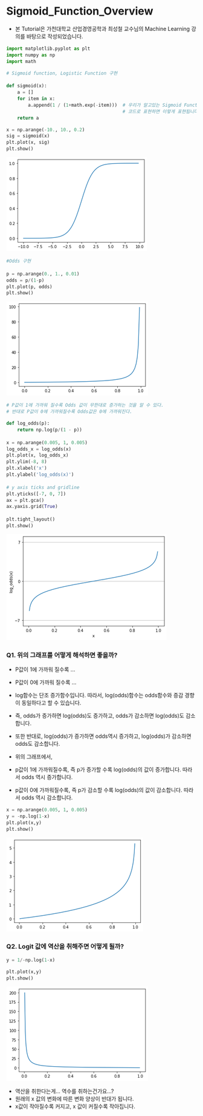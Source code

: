 # Sigmoid_Function_Overview
- 본 Tutorial은 가천대학교 산업경영공학과 최성철 교수님의 Machine Learning 강의를 바탕으로 작성되었습니다.


```python
import matplotlib.pyplot as plt
import numpy as np
import math
```


```python
# Sigmoid function, Logistic Function 구현

def sigmoid(x):
    a = []
    for item in x:
        a.append(1 / (1+math.exp(-item)))  # 우리가 알고있는 Sigmoid Function을 
                                           # 코드로 표현하면 이렇게 표현됩니다.
    return a
```


```python
x = np.arange(-10., 10., 0.2)
sig = sigmoid(x)
plt.plot(x, sig)
plt.show()
```


![png](Week2_Logistic_wk1_%EA%B8%B8%ED%83%9C%ED%98%95_files/Week2_Logistic_wk1_%EA%B8%B8%ED%83%9C%ED%98%95_3_0.png)



```python
#Odds 구현

p = np.arange(0., 1., 0.01)
odds = p/(1-p)
plt.plot(p, odds)
plt.show()
```


![png](Week2_Logistic_wk1_%EA%B8%B8%ED%83%9C%ED%98%95_files/Week2_Logistic_wk1_%EA%B8%B8%ED%83%9C%ED%98%95_4_0.png)



```python
# P값이 1에 가까워 질수록 Odds 값이 무한대로 증가하는 것을 알 수 있다.
# 반대로 P값이 0에 가까워질수록 Odds값은 0에 가까워진다.
```


```python
def log_odds(p):
    return np.log(p/(1 - p))

x = np.arange(0.005, 1, 0.005)
log_odds_x = log_odds(x)
plt.plot(x, log_odds_x)
plt.ylim(-8, 8)
plt.xlabel('x')
plt.ylabel('log_odds(x)')

# y axis ticks and gridline
plt.yticks([-7, 0, 7])
ax = plt.gca()
ax.yaxis.grid(True)

plt.tight_layout()
plt.show()

```


![png](Week2_Logistic_wk1_%EA%B8%B8%ED%83%9C%ED%98%95_files/Week2_Logistic_wk1_%EA%B8%B8%ED%83%9C%ED%98%95_6_0.png)


### Q1. 위의 그래프를 어떻게 해석하면 좋을까?
- P값이 1에 가까워 질수록 ...
- P값이 0에 가까워 질수록 ...

- log함수는 단조 증가함수입니다. 따라서, log(odds)함수는 odds함수와 증감 경향이 동일하다고 할 수 있습니다.
- 즉, odds가 증가하면 log(odds)도 증가하고, odds가 감소하면 log(odds)도 감소합니다.
- 또한 반대로, log(odds)가 증가하면 odds역시 증가하고, log(odds)가 감소하면 odds도 감소합니다.

- 위의 그래프에서, 
- p값이 1에 가까워질수록, 즉 p가 증가할 수록 log(odds)의 값이 증가합니다. 따라서 odds 역시 증가합니다.
- p값이 0에 가까워질수록, 즉 p가 감소할 수록 log(odds)의 값이 감소합니다. 따라서 odds 역시 감소합니다.


```python
x = np.arange(0.005, 1, 0.005)
y = -np.log(1-x)
plt.plot(x,y)
plt.show()
```


![png](Week2_Logistic_wk1_%EA%B8%B8%ED%83%9C%ED%98%95_files/Week2_Logistic_wk1_%EA%B8%B8%ED%83%9C%ED%98%95_10_0.png)


### Q2. Logit 값에 역산을 취해주면 어떻게 될까?


```python
y = 1/-np.log(1-x)
```


```python
plt.plot(x,y)
plt.show()
```


![png](Week2_Logistic_wk1_%EA%B8%B8%ED%83%9C%ED%98%95_files/Week2_Logistic_wk1_%EA%B8%B8%ED%83%9C%ED%98%95_13_0.png)


- 역산을 취한다는게... 역수를 취하는건가요...?
- 원래의 x 값의 변화에 따른 변화 양상이 반대가 됩니다.
- x값이 작아질수록 커지고, x 값이 커질수록 작아집니다.
